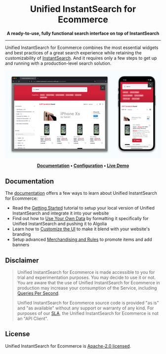 <div align="center">
  <h1>Unified InstantSearch for Ecommerce</h1>
  <p><strong>A ready-to-use, fully functional search interface on top of InstantSearch</strong></p>
</div>

---

Unified InstantSearch for Ecommerce combines the most essential widgets and best practices of a great search experience while retaining the customizability of [InstantSearch](https://www.algolia.com/doc/guides/building-search-ui/what-is-instantsearch/js/). And it requires only a few steps to get up and running with a production-level search solution.

<a href="https://unified-instantsearch-ecommerce.netlify.app" target="_blank">
  <img src="./.github/unified-instantsearch-ecommerce.png" alt="Unified InstantSearch for Ecommerce" width="1280" />
</a>

<p align="center">
  <strong>
  <a href="https://www.algolia.com/doc/guides/building-search-ui/resources/unified-instantsearch/react/">Documentation</a> •
  <a href="https://github.com/algolia/unified-instantsearch-ecommerce/wiki/Configuration-options">Configuration</a> •
  <a href="https://unified-instantsearch-ecommerce.netlify.app/">Live Demo</a>
  </strong>
</p>

## Documentation

The [documentation](https://www.algolia.com/doc/guides/building-search-ui/resources/unified-instantsearch/react/) offers a few ways to learn about Unified InstantSearch for Ecommerce:

- Read the [Getting Started](https://www.algolia.com/doc/guides/building-search-ui/resources/unified-instantsearch/tutorials/getting-started/react/) tutorial to setup your local version of Unified InstantSearch and integrate it into your website
- Find out how to [Use Your Own Data](https://www.algolia.com/doc/guides/building-search-ui/resources/unified-instantsearch/tutorials/using-your-own-data/react/) by formatting it specifically for Unified InstantSearch and pushing it to Algolia
- Learn how to [Customize the UI](https://www.algolia.com/doc/guides/building-search-ui/resources/unified-instantsearch/tutorials/customizing-your-ui/react/) to make it blend with your website's branding
- Setup advanced [Merchandising and Rules](https://www.algolia.com/doc/guides/building-search-ui/resources/unified-instantsearch/tutorials/merchandising-and-rules/react/) to promote items and add banners

## Disclaimer

> Unified InstantSearch for Ecommerce is made accessible to you for trial and experimentation purposes. You may decide to use it or not. You are aware that the use of Unified InstantSearch for Ecommerce in production may increase your consumption of the Service, including [Queries Per Second](https://www.algolia.com/doc/faq/monitoring/which-queries-are-counted-as-part-of-the-max-qps-computations/).
> 
> Unified InstantSearch for Ecommerce source code is provided "as is" and "as available" without any support or warranty of any kind. For purposes of our [SLA](https://www.algolia.com/policies/sla), the Unified InstantSearch for Ecommerce is not an "API Client".

## License

Unified InstantSearch for Ecommerce is [Apache-2.0 licensed](LICENSE).
